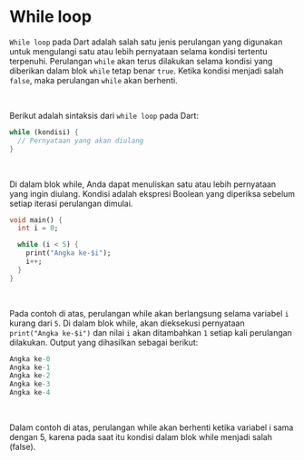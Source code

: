 # While loop

`While loop` pada Dart adalah salah satu jenis perulangan yang digunakan untuk mengulangi satu atau lebih pernyataan selama kondisi tertentu terpenuhi. Perulangan `while` akan terus dilakukan selama kondisi yang diberikan dalam blok `while` tetap benar `true`. Ketika kondisi menjadi salah `false`, maka perulangan `while` akan berhenti.

</br>

Berikut adalah sintaksis dari `while loop` pada Dart:

```Dart
while (kondisi) {
  // Pernyataan yang akan diulang
}
```

</br>

Di dalam blok while, Anda dapat menuliskan satu atau lebih pernyataan yang ingin diulang. Kondisi adalah ekspresi Boolean yang diperiksa sebelum setiap iterasi perulangan dimulai.

```Dart
void main() {
  int i = 0;

  while (i < 5) {
    print("Angka ke-$i");
    i++;
  }
}
```

</br>

Pada contoh di atas, perulangan while akan berlangsung selama variabel `i` kurang dari `5`. Di dalam blok while, akan dieksekusi pernyataan `print("Angka ke-$i")` dan nilai `i` akan ditambahkan `1` setiap kali perulangan dilakukan. Output yang dihasilkan sebagai berikut:

```Dart
Angka ke-0
Angka ke-1
Angka ke-2
Angka ke-3
Angka ke-4
```

</br>

Dalam contoh di atas, perulangan while akan berhenti ketika variabel i sama dengan 5, karena pada saat itu kondisi dalam blok while menjadi salah (false).
